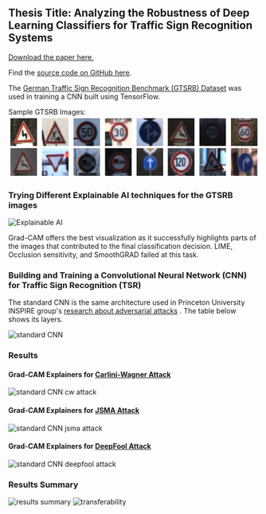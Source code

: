 ## Thesis Title: Analyzing the Robustness of Deep Learning Classifiers for Traffic Sign Recognition Systems

[Download the paper here.](https://bit.ly/3h1VvDA)

Find the [source code on GitHub here](https://github.com/KimjiP/gtsrb-adversarial/blob/main/model2_gtsrb.py).

The [German Traffic Sign Recognition Benchmark (GTSRB) Dataset](https://benchmark.ini.rub.de/gtsrb_news.html) was used in training a CNN built using TensorFlow.

Sample GTSRB Images:
![Sample GTSRB](https://raw.githubusercontent.com/KimjiP/gtsrb-adversarial/main/docs/gtsrb.png)

### Trying Different Explainable AI techniques for the GTSRB images

![Explainable AI](https://raw.github.com/KimjiP/gtsrb-adversarial/main/docs/xai.PNG)

Grad-CAM offers the best visualization as it successfully highlights parts of the images that contributed to the final classification decision. LIME, Occlusion sensitivity, and SmoothGRAD failed at this task.

### Building and Training a Convolutional Neural Network (CNN) for Traffic Sign Recognition (TSR)

The standard CNN is the same architecture used in Princeton University INSPIRE group's [research about adversarial attacks](https://arxiv.org/pdf/1802.06430.pdf) . The table below shows its layers.

![standard CNN](https://raw.github.com/KimjiP/gtsrb-adversarial/main/docs/standard%20cnn.PNG)

### Results

#### Grad-CAM Explainers for [Carlini-Wagner Attack](https://arxiv.org/pdf/1608.04644.pdf)

![standard CNN cw attack](https://raw.github.com/KimjiP/gtsrb-adversarial/main/docs/cw.png)

#### Grad-CAM Explainers for [JSMA Attack](https://arxiv.org/pdf/1511.07528.pdf)

![standard CNN jsma attack](https://raw.github.com/KimjiP/gtsrb-adversarial/main/docs/jsma.png)


#### Grad-CAM Explainers for [DeepFool Attack](https://arxiv.org/pdf/1511.04599.pdf)
![standard CNN deepfool attack](https://raw.github.com/KimjiP/gtsrb-adversarial/main/docs/deepfool.png)

### Results Summary
![results summary](https://raw.github.com/KimjiP/gtsrb-adversarial/main/docs/summary.png)
![transferability](https://raw.github.com/KimjiP/gtsrb-adversarial/main/docs/transferability2.PNG)
